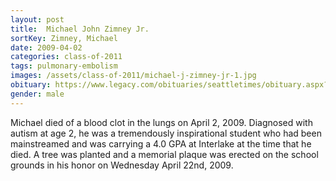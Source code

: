 ```yaml
---
layout: post
title:  Michael John Zimney Jr.
sortKey: Zimney, Michael
date: 2009-04-02
categories: class-of-2011
tags: pulmonary-embolism
images: /assets/class-of-2011/michael-j-zimney-jr-1.jpg
obituary: https://www.legacy.com/obituaries/seattletimes/obituary.aspx?n=Michael-Zimney&pid=125831478
gender: male
---
```

Michael died of a blood clot in the lungs on April 2, 2009. Diagnosed with autism at age 2, he was a tremendously inspirational student who had been mainstreamed and was carrying a 4.0 GPA at Interlake at the time that he died. A tree was planted and a memorial plaque was erected on the school grounds in his honor on Wednesday April 22nd, 2009.
